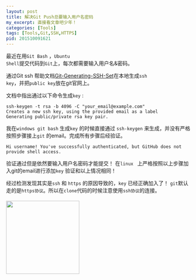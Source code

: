 ```yaml
---
layout: post
title: 解决Git Push总要输入用户名密码
my_excerpt: 直接看文章吧少年！
categories: [Tools]
tags: [Tools,Git,SSH,HTTPS]
pid: 201510091621
---
```


最近在用<code>Git Bash</code> ，<code>Ubuntu Shell</code>提交代码到<code>Git</code>上，每次都需要输入用户名&密码。

通过Git ssh 帮助文档[Git-Generating-SSH-Set](https://help.github.com/articles/generating-ssh-keys/#platform-linux)在本地生成<code>ssh key</code>，并把<code>public key</code>放在git官网上。

文档中指出通过以下命令生成`key` :

    ssh-keygen -t rsa -b 4096 -C "your_email@example.com"
	Creates a new ssh key, using the provided email as a label
	Generating public/private rsa key pair.

我在`windows git bash` 生成`key` 的时候直接通过 `ssh-keygen` 来生成，并没有严格按照步骤接上`git` 的email。完成所有步骤后经验证。

    Hi username! You've successfully authenticated, but GitHub does not
	provide shell access. 


验证通过但是依然要输入用户名密码才能提交！
在`linux ` 上严格按照以上步骤加入git的email进行添加`key` 验证和以上情况相同！

经过检测发现其实是`ssh` 和 `https` 的原因导致的，`key` 已经正确加入了！
<code>git</code>默认走的是<code>https协议</code>。所以在<code>clone</code>代码的时候注意使用<code>ssh协议</code>的连接。

<img src="{{ site.baseurl }}/postPic/gitSshHttps/git_ssh_https.png" alt="" style="width:200px;margin: 5px auto;"/>